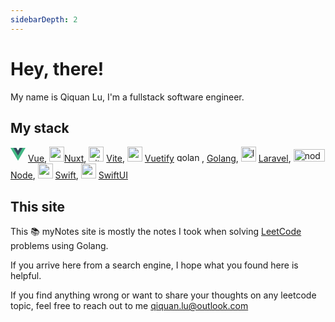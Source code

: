 ```yaml
---
sidebarDepth: 2
---
```


# Hey, there!
 
My name is Qiquan Lu, I'm a fullstack software engineer.

## My stack
<svg class="logo" viewBox="0 0 128 128" width="24" height="24" data-v-1c32dc7e=""><path fill="#42b883" d="M78.8,10L64,35.4L49.2,10H0l64,110l64-110C128,10,78.8,10,78.8,10z" data-v-1c32dc7e=""></path><path fill="#35495e" d="M78.8,10L64,35.4L49.2,10H25.6L64,76l38.4-66H78.8z" data-v-1c32dc7e=""></path></svg> [Vue](https://vuejs.org/),
<img src="https://nuxtjs.org/design-kit/colored-logo.svg" alt="nuxtjs logo" height="24" width="24"/>[Nuxt](https://nuxtjs.org/),
<img src="https://vitejs.dev/logo.svg" alt="vite logo" height="24" width="24"/>
[Vite](https://vitejs.dev/),
<img src="https://cdn.vuetifyjs.com/docs/images/logos/vuetify-logo-light.svg" alt="vuetify logo" height="24" width="24"/>
[Vuetify](https://vuetifyjs.com/)
<img src="https://go.dev/images/go-logo-blue.svg" alt="golang logo" height="15" width="40"/>,
[Golang](https://go.dev/),
<img src="https://laravel.com/img/logomark.min.svg" alt="laravel logo" height="24" width="24"/>
[Laravel](https://laravel.com/),
<img src="https://nodejs.org/static/images/logos/nodejs-new-pantone-black.svg" alt="nodejs logo" height="20" width="50"/>
[Node](https://nodejs.org/en/),
<img src="https://developer.apple.com/assets/elements/icons/swift/swift-64x64_2x.png" alt="swift logo" height="24" width="24"/>
 [Swift](https://developer.apple.com/swift/),
 <img src="https://developer.apple.com/assets/elements/icons/swiftui/swiftui-96x96_2x.png" alt="swift logo" height="24" width="24"/>
 [SwiftUI](https://developer.apple.com/xcode/swiftui/)


## This site
This 📚 myNotes site is mostly the notes I took when solving [LeetCode](https://leetcode.com/problemset/all/) problems using Golang. 

If you arrive here from a search engine, I hope what you found here is helpful.

If you find anything wrong or want to share your thoughts on any leetcode topic, feel free to reach out to me qiquan.lu@outlook.com

